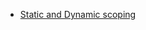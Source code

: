 - [Static and Dynamic scoping](https://github.com/girlscript/winter-of-contributing/pull/6855/files)
